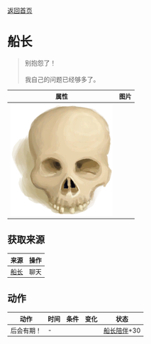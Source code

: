 [返回首页](index.md)  
# 船长  
> 别抱怨了！<br><br>我自己的问题已经够多了。  
  
  属性  |   图片   
 ----  |  ----:   
   |  ![](Sprite/Skull.png)   
  
## 获取来源  
来源  |  操作  
----  |  ----  
[船长](Captain.md)  |  聊天  
## 动作  
动作  |  时间  |  条件  |  变化  |  状态  
----  |  ----  |  ----  |  ----  |  ----  
后会有期！  |  -  |    |    |  [船长陪伴](CaptainCompany.md)+30  
